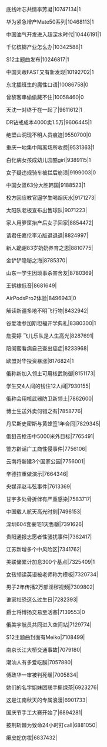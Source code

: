 底线叶芯共情李芳凝|10747134|1

华为紧急增产Mate50系列|10468113|1

中国油气开发进入超深水时代|10446191|1

千亿槟榔产业怎么办|10342588|1

S12主题曲发布|10246817|1

中国天眼FAST又有新发现|10192702|1

东北插班生的魔性口语|10086758|0

曾黎客串偷偷藏不住|10058460|0

天沈一对终于在一起了|9611612|1

DR钻戒成本4000卖1.5万|9606445|1

绝壁山洞现不明人员痕迹|9550700|0

重庆一地集中隔离场所收费|9531363|1

白化病女孩成幼儿园酷girl|9389115|1

女子疑违规骑车被拦后崩溃|9199003|0

中国女篮63分大胜韩国|9188523|1

校方回应教官逼学生喝烟灰水|9171273|

太阳队老板宣布出售球队|9071223|

家人用箩筐抬产后女子回家|8854472|

请君任嘉伦李沁版退退退|8824997|

新人跪谢83岁奶奶养育之恩|8810775|

金铲铲隐秘之海|8785370|

山东一学生因琐事杀害舍友|8780369|

王鹤棣低音|8681649|

AirPodsPro2体验|8496943|0

解读新疆多地不明飞行物|8432942|

谷爱凌参加斯坦福开学典礼|8380300|1

詹雯婷 飞儿乐队是人生高光|8287691|

陪闺蜜看病自己查出癌症|8233968|

欧盟对华投资暴涨|8176824|1

俄称新加入领土可用核武防御|8151173|

学生交4人间的钱住12人间|7930155|

俄称会用核武器防卫新领土|7862600|

博士生送外卖何错之有|7858776|

丹尼斯史密斯与黄蜂签1年合同|7829345|

俄狙击枪击中5000米外目标|7765491|

警方辟谣广工商性侵事件|7756106|

云南将新建3个国家公园|7756001|

辛德拉重做演示|7664346|

央媒评赵韦弦事件|7613369|

甘宇多处骨折伴有严重感染|7583717|

中国载人航天高光时刻|7496153|

深圳604套豪宅1天售罄|7391626|

贵阳通报志愿者性骚扰事件|7382417|

江苏新增多个中风险区|7341762|

美联储累计加息300个基点|7325409|1

女孩领读英语被老师称为模板|7320734|

男子2年传播2万部淫秽视频|7309802|

谁家社恐这么过生日|7282393|

爵士将博扬交易至活塞|7139553|0

俄美宇航员共同进入空间站|7129774|

S12主题曲封面有Meiko|7108499|

南京长江大桥交通事故|7079180|

潮汕人有多爱吃朥|7057880|

傅政华一审被判死缓|7005834|

她们的名字姐妹团联手撕绿茶|6923276|

这是江南秋天的专属浪漫|6901733|

国庆节手工大赛开始了|6894281|

披荆斩棘为致命24小时打call|6881050|

癞皮蛇仿妆|6837432|


